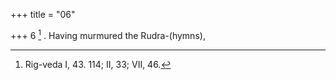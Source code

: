 +++
title = "06"

+++
6 [^2] . Having murmured the Rudra-(hymns),


[^2]:  Rig-veda I, 43. 114; II, 33; VII, 46.

